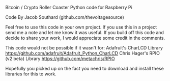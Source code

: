 Bitcoin / Crypto Roller Coaster
Python code for Raspberry Pi

Code By Jacob Southard (github.com/thevoltagesource)


Feel free to use this code in your own project.
     If you use this in a project send me a note and let me know it was useful.
     If you build off this code and decide to share your work, I would appreciate some credit in the comments.

This code would not be possible if it wasn't for:
     Adafruit's CharLCD Library https://github.com/adafruit/Adafruit_Python_CharLCD
     Chris Hager's RPIO (v2 beta) Library https://github.com/metachris/RPIO
  
Hopefully you picked up on the fact you need to download and install these libraries for this to work.
